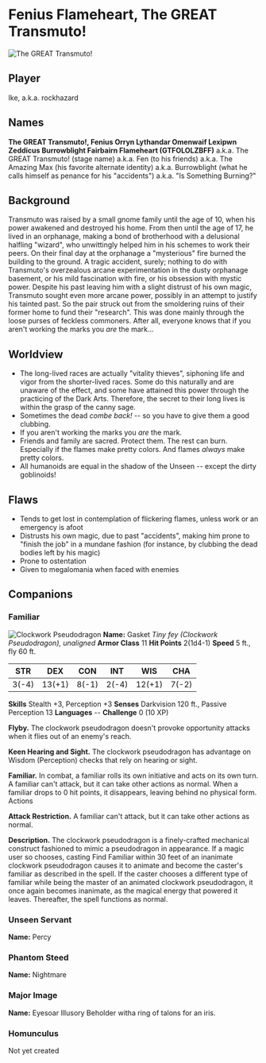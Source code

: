 <!-- TITLE: Fenius Flameheart (A.K.A. The GREAT Transmuto!)-->
<!-- SUBTITLE: A quick summary of Fenius Flameheart -->

# Fenius Flameheart, The GREAT Transmuto!
![The GREAT Transmuto!](https://i.imgur.com/bkGHYzN.jpg)

## Player
Ike, a.k.a. rockhazard
## Names

**The GREAT Transmuto!, Fenius Orryn Lythandar Omenwaif Lexipwn Zeddicus Burrowblight Fairbairn Flameheart (GTFOLOLZBFF)**
a.k.a. The GREAT Transmuto! (stage name)
a.k.a. Fen (to his friends)
a.k.a. The Amazing Max (his favorite alternate identity)
a.k.a. Burrowblight (what he calls himself as penance for his "accidents")
a.k.a. "Is Something Burning?"


## Background
Transmuto was raised by a small gnome family until the age of 10, when his power awakened and destroyed his home. From then until the age of 17, he lived in an orphanage, making a bond of brotherhood with a delusional halfling "wizard", who unwittingly helped him in his schemes to work their peers. On their final day at the orphanage a "mysterious" fire burned the building to the ground. A tragic accident, surely; nothing to do with Transmuto's overzealous arcane experimentation in the dusty orphanage basement, or his mild fascination with fire, or his obsession with mystic power. Despite his past leaving him with a slight distrust of his own magic, Transmuto sought even more arcane power, possibly in an attempt to justify his tainted past. So the pair struck out from the smoldering ruins of their former home to fund their "research". This was done mainly through the loose purses of feckless commoners. After all, everyone knows that if you aren't working the marks you _are_ the mark...

## Worldview
* The long-lived races are actually "vitality thieves", siphoning life and vigor from the shorter-lived races. Some do this naturally and are unaware of the effect, and some have attained this power through the practicing of the Dark Arts. Therefore, the secret to their long lives is within the grasp of the canny sage.
* Sometimes the dead *combe back!* -- so you have to give them a good clubbing.
* If you aren't working the marks you *are* the mark.
* Friends and family are sacred. Protect them. The rest can burn. Especially if the flames make pretty colors. And flames *always* make pretty colors.
* All humanoids are equal in the shadow of the Unseen -- except the dirty goblinoids!

## Flaws
* Tends to get lost in contemplation of flickering flames, unless work or an emergency is afoot
* Distrusts his own magic, due to past "accidents", making him prone to "finish the job" in a mundane fashion (for instance, by clubbing the dead bodies left by his magic)
 * Prone to ostentation
* Given to megalomania when faced with enemies

## Companions
### Familiar
![Clockwork Pseudodragon](https://i.imgur.com/TNyuKhv.png)
**Name:** Gasket
*Tiny fey (Clockwork Pseudodragon), unaligned*
**Armor Class** 11
**Hit Points** 2(1d4-1)
**Speed** 5 ft., fly 60 ft.

STR | DEX | CON | INT | WIS | CHA |
|-------|--------|---------|-------|--------|--------|
3(-4) | 13(+1) | 8(-1) | 2(-4) | 12(+1) | 7(-2)


**Skills** Stealth +3, Perception +3
**Senses** Darkvision 120 ft., Passive Perception 13
**Languages** --
**Challenge** 0 (10 XP)

**Flyby.** The clockwork pseudodragon doesn't provoke opportunity attacks when it flies out of an enemy's reach.

**Keen Hearing and Sight.** The clockwork pseudodragon has advantage on Wisdom (Perception) checks that rely on hearing or sight.

**Familiar.** In combat, a familiar rolls its own initiative and acts on its own turn. A familiar can't attack, but it can take other actions as normal. When a familiar drops to 0 hit points, it disappears, leaving behind no physical form.
Actions

**Attack Restriction.** A familiar can't attack, but it can take other actions as normal.

**Description.**
The clockwork pseudodragon is a finely-crafted mechanical construct fashioned to mimic a pseudodragon in appearance. If a magic user so chooses, casting Find Familiar within 30 feet of an inanimate clockwork pseudodragon causes it to animate and become the caster's familiar as described in the spell. If the caster chooses a different type of familiar while being the master of an animated clockwork pseudodragon, it once again becomes inanimate, as the magical energy that powered it leaves. Thereafter, the spell functions as normal.

### Unseen Servant
**Name:** Percy
### Phantom Steed
**Name:** Nightmare
### Major Image
**Name:** Eyesoar
Illusory Beholder witha ring of talons for an iris.
### Homunculus
Not yet created